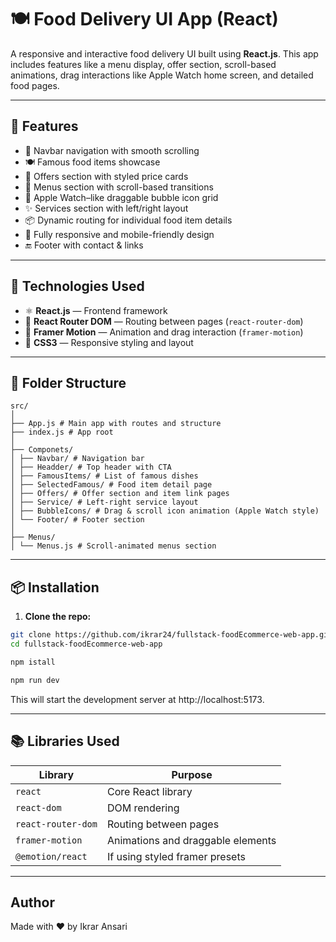 # 🍽️ Food Delivery UI App (React)

A responsive and interactive food delivery UI built using **React.js**. This app includes features like a menu display, offer section, scroll-based animations, drag interactions like Apple Watch home screen, and detailed food pages.

---

## 🚀 Features

- 🧭 Navbar navigation with smooth scrolling
- 🍽️ Famous food items showcase
- 🎉 Offers section with styled price cards
- 🧾 Menus section with scroll-based transitions
- 🧊 Apple Watch–like draggable bubble icon grid
- ✨ Services section with left/right layout
- 📦 Dynamic routing for individual food item details
- 📱 Fully responsive and mobile-friendly design
- 🔚 Footer with contact & links

---

## 🧰 Technologies Used

- ⚛️ **React.js** — Frontend framework
- 🧭 **React Router DOM** — Routing between pages (`react-router-dom`)
- 💫 **Framer Motion** — Animation and drag interaction (`framer-motion`)
- 🎨 **CSS3** — Responsive styling and layout

---

## 📁 Folder Structure

```
src/
│
├── App.js # Main app with routes and structure
├── index.js # App root
│
├── Componets/
│ ├── Navbar/ # Navigation bar
│ ├── Headder/ # Top header with CTA
│ ├── FamousItems/ # List of famous dishes
│ ├── SelectedFamous/ # Food item detail page
│ ├── Offers/ # Offer section and item link pages
│ ├── Service/ # Left-right service layout
│ ├── BubbleIcons/ # Drag & scroll icon animation (Apple Watch style)
│ └── Footer/ # Footer section
│
├── Menus/
│ └── Menus.js # Scroll-animated menus section
```


---

## 📦 Installation

1. **Clone the repo:**

```bash
git clone https://github.com/ikrar24/fullstack-foodEcommerce-web-app.git
cd fullstack-foodEcommerce-web-app
````

```bash
npm istall
```
```bash
npm run dev
```

This will start the development server at http://localhost:5173.

---

## 📚 Libraries Used
| Library                       | Purpose                           |
| ----------------------------- | --------------------------------- |
| `react`                       | Core React library                |
| `react-dom`                   | DOM rendering                     |
| `react-router-dom`            | Routing between pages             |
| `framer-motion`               | Animations and draggable elements |
| `@emotion/react` | If using styled framer presets    |


---

##   Author
Made with ❤️ by Ikrar Ansari